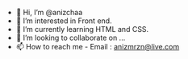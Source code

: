 - 👋 Hi, I’m @anizchaa
- 👀 I’m interested in Front end.
- 🌱 I’m currently learning HTML and CSS.
- 💞️ I’m looking to collaborate on ...
- 📫 How to reach me - Email : anizmrzn@live.com

<!---
anizchaa/anizchaa is a ✨ special ✨ repository because its `README.md` (this file) appears on your GitHub profile.
You can click the Preview link to take a look at your changes.
--->
